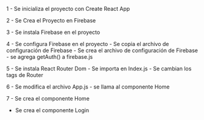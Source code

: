 1 - Se inicializa el proyecto con Create React App

2 - Se Crea el Proyecto en Firebase

3 - Se instala Firebase en el proyecto

4 - Se configura Firebase en el proyecto
    - Se copia el archivo de configuración de Firebase
    - Se crea el archivo de configuración de Firebase
    - se agrega getAuth() a firebase.js

5 - Se instala React Router Dom
    - Se importa en Index.js
    - Se cambian los tags de Router

6 - Se modifica el archivo App.js
    - se llama al componente Home

7 - Se crea el componente Home
  - Se crea el componente Login
